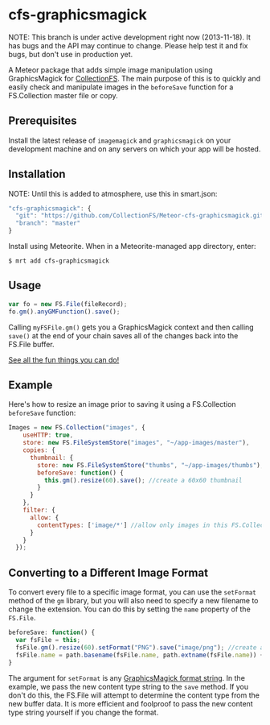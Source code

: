 cfs-graphicsmagick
=========================

NOTE: This branch is under active development right now (2013-11-18). It has
bugs and the API may continue to change. Please help test it and fix bugs,
but don't use in production yet.

A Meteor package that adds simple image manipulation using GraphicsMagick for
[CollectionFS](https://github.com/CollectionFS/Meteor-CollectionFS). The main
purpose of this is to quickly and easily check and manipulate images
in the `beforeSave` function for a FS.Collection master file or copy.

## Prerequisites

Install the latest release of `imagemagick` and `graphicsmagick` on your
development machine and on any servers on which your app will be hosted.

## Installation

NOTE: Until this is added to atmosphere, use this in smart.json:

```js
"cfs-graphicsmagick": {
  "git": "https://github.com/CollectionFS/Meteor-cfs-graphicsmagick.git",
  "branch": "master"
}
```

Install using Meteorite. When in a Meteorite-managed app directory, enter:

```
$ mrt add cfs-graphicsmagick
```

## Usage

```js
var fo = new FS.File(fileRecord);
fo.gm().anyGMFunction().save();
```

Calling `myFSFile.gm()` gets you a GraphicsMagick context and then calling
`save()` at the end of your chain saves all of the changes back into the
FS.File buffer.

[See all the fun things you can do!](http://aheckmann.github.io/gm/docs.html)

## Example

Here's how to resize an image prior to saving it using a FS.Collection
`beforeSave` function:

```js
Images = new FS.Collection("images", {
    useHTTP: true,
    store: new FS.FileSystemStore("images", "~/app-images/master"),
    copies: {
      thumbnail: {
        store: new FS.FileSystemStore("thumbs", "~/app-images/thumbs"),
        beforeSave: function() {
          this.gm().resize(60).save(); //create a 60x60 thumbnail
        }
      }
    },
    filter: {
      allow: {
        contentTypes: ['image/*'] //allow only images in this FS.Collection
      }
    }
  });
```

## Converting to a Different Image Format

To convert every file to a specific image format, you can use the `setFormat`
method of the `gm` library, but you will also need to specify a new filename to
change the extension. You can do this by setting the `name` property of the
`FS.File`.

```js
beforeSave: function() {
  var fsFile = this;
  fsFile.gm().resize(60).setFormat("PNG").save("image/png"); //create a 60x60 .png thumbnail
  fsFile.name = path.basename(fsFile.name, path.extname(fsFile.name)) + ".png";
}
```

The argument for `setFormat` is any
[GraphicsMagick format string](http://www.graphicsmagick.org/formats.html).
In the example, we pass the new content type string to the `save` method. If
you don't do this, the FS.File will attempt to determine the content type
from the new buffer data. It is more efficient and foolproof to pass the new
content type string yourself if you change the format.